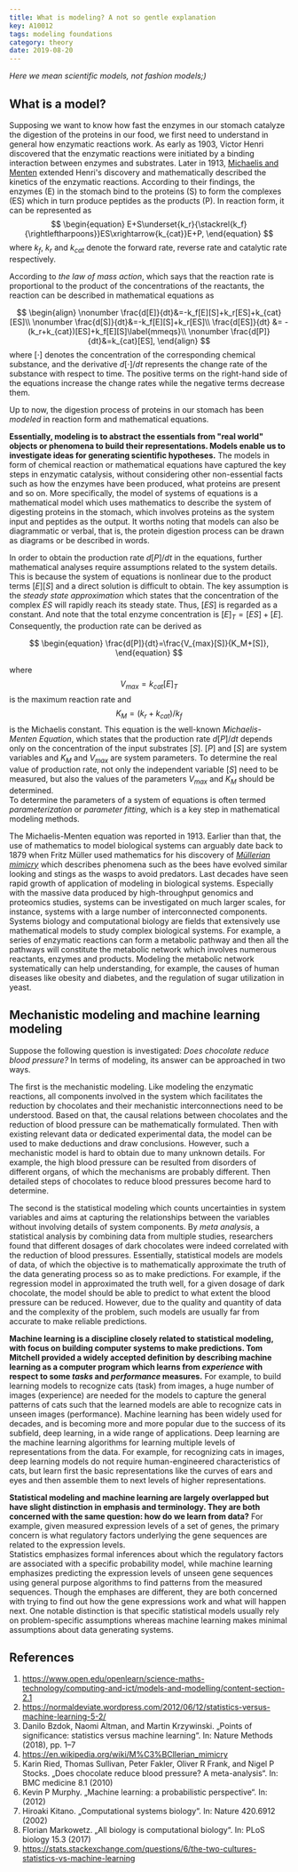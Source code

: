 ```yaml
---
title: What is modeling? A not so gentle explanation
key: A10012
tags: modeling foundations
category: theory
date: 2019-08-20
---
```

*Here we mean scientific models, not fashion models;)*
## What is a model? 
Supposing we want to know how fast the enzymes in our stomach catalyze the digestion of the proteins in our food, we first need to understand in general how enzymatic reactions work.
As early as 1903, Victor Henri discovered that the enzymatic reactions were initiated by a binding interaction between enzymes and substrates.
Later in 1913, [Michaelis and Menten](https://en.wikipedia.org/wiki/Michaelis%E2%80%93Menten_kinetics) extended Henri's discovery and mathematically described the kinetics of the enzymatic reactions. 
According to their findings, the enzymes (E) in the stomach bind to the proteins (S) to form the complexes (ES) which in turn produce peptides as the products (P). 
In reaction form, it can be represented as 
$$
\begin{equation}
	E+S\underset{k_r}{\stackrel{k_f}{\rightleftharpoons}}ES\xrightarrow{k_{cat}}E+P,
\end{equation}
$$
where $k_f$, $k_r$ and $k_{cat}$ denote the forward rate, reverse rate and catalytic rate respectively. 

According to *the law of mass action*, which says that the reaction rate is proportional to the product of the concentrations of the reactants, the reaction can be described in mathematical equations as

$$
\begin{align}
\nonumber	\frac{d[E]}{dt}&=-k_f[E][S]+k_r[ES]+k_{cat}[ES]\\
\nonumber	\frac{d[S]}{dt}&=-k_f[E][S]+k_r[ES]\\
	\frac{d[ES]}{dt} &= -(k_r+k_{cat})[ES]+k_f[E][S]\label{mmeqs}\\
	\nonumber \frac{d[P]}{dt}&=k_{cat}[ES], 
\end{align}
$$
where $[\cdot]$ denotes the concentration of the corresponding chemical substance, and the derivative $d[\cdot]/dt$ represents the change rate of the substance with respect to time. 
The positive terms on the right-hand side of the equations increase the change rates while the negative terms decrease them.  

Up to now, the digestion process of proteins in our stomach has been *modeled* in reaction form and mathematical equations. 

**Essentially, modeling is to abstract the essentials from "real world" objects or phenomena to build their representations.
Models enable us to investigate ideas for generating scientific hypotheses.**
The models in form of chemical reaction or mathematical equations have captured the key steps in enzymatic catalysis, without considering other non-essential facts such as how the enzymes have been produced, what proteins are present and so on. 
More specifically, the model of systems of equations is a mathematical model which uses mathematics to describe the system of digesting proteins in the stomach, which involves proteins as the system input and peptides as the output. 
It worths noting that models can also be diagrammatic or verbal, that is, the protein digestion process can be drawn as diagrams or be described in words. 

In order to obtain the production rate $d[P]/dt$ in the equations, further mathematical analyses require assumptions related to the system details. 
This is because the system of equations is nonlinear due to the product terms $[E][S]$ and a direct solution is difficult to obtain. 
The key assumption is the *steady state approximation* which states that the concentration of the complex $ES$ will rapidly reach its steady state. 
Thus, $[ES]$ is regarded as a constant. 
And note that the total enzyme concentration is $[E]_{T}=[ES]+[E]$.
Consequently, the production rate can be derived as 

$$
\begin{equation}
	\frac{d[P]}{dt}=\frac{V_{max}[S]}{K_M+[S]},
\end{equation}
$$

where $$V_{max}=k_{cat}[E]_{T}$$ is the maximum reaction rate and $$K_M=(k_r+k_{cat})/k_f$$ is the Michaelis constant. 
This equation is the well-known *Michaelis-Menten Equation*, which states that the production rate $d[P]/dt$ depends only on the concentration of the input substrates $[S]$.
$[P]$ and $[S]$ are system variables and $K_M$ and $V_{max}$ are system parameters.
To determine the real value of production rate, not only the independent variable $[S]$ need to be measured, but also the values of the parameters $V_{max}$ and $K_M$ should be determined.   
To determine the parameters of a system of equations is often termed *parameterization* or *parameter fitting*, which is a key step in mathematical modeling methods. 

The Michaelis-Menten equation was reported in 1913. Earlier than that, the use of mathematics to model biological systems can arguably date back to 1879 when Fritz Müller used mathematics for his discovery of [*Müllerian mimicry*]() which describes phenomena such as the bees have evolved similar looking and stings as the wasps to avoid predators.
Last decades have seen rapid growth of application of modeling in biological systems. 
Especially with the massive data produced by high-throughput genomics and proteomics studies, systems can be investigated on much larger scales, for instance, systems with a large number of interconnected components. 
Systems biology and computational biology are fields that extensively use mathematical models to study complex biological systems. 
For example, a series of enzymatic reactions can form a metabolic pathway and then all the pathways will constitute the metabolic network which involves numerous reactants, enzymes and products. 
Modeling the metabolic network systematically can help understanding, for example, the causes of human diseases like obesity and diabetes, and the regulation of sugar utilization in yeast. 

## Mechanistic modeling and machine learning modeling

Suppose the following question is investigated: *Does chocolate reduce blood pressure?*
In terms of modeling, its answer can be approached in two ways. 

The first is the mechanistic modeling. 
Like modeling the enzymatic reactions, all components involved in the system which facilitates the reduction by chocolates and their mechanistic interconnections need to be understood. 
Based on that, the causal relations between chocolates and the reduction of blood pressure can be mathematically formulated. 
Then with existing relevant data or dedicated experimental data, the model can be used to make deductions and draw conclusions. 
However, such a mechanistic model is hard to obtain due to many unknown details. 
For example, the high blood pressure can be resulted from disorders of different organs, of which the mechanisms are probably different. 
Then detailed steps of chocolates to reduce blood pressures become hard to determine. 

The second is the statistical modeling which counts uncertainties in system variables and aims at capturing the relationships between the variables without involving details of system components. 
By *meta analysis*, a statistical analysis by combining data from multiple studies, researchers found that different dosages of dark chocolates were indeed correlated with the reduction of blood pressures. 
Essentially, statistical models are models of data, of which the objective is to mathematically approximate the truth of the data generating process so as to make predictions.
For example, if the regression model in approximated the truth well, for a given dosage of dark chocolate, the model should be able to predict to what extent the blood pressure can be reduced. 
However, due to the quality and quantity of data and the complexity of the problem, such models are usually far from accurate to make reliable predictions. 

**Machine learning is a discipline closely related to statistical modeling, with focus on building computer systems to make predictions. 
Tom Mitchell provided a widely accepted definition by describing machine learning as a computer program which learns from *experience* with respect to some *tasks* and *performance* measures.** 
For example, to build learning models to recognize cats (task) from images, a huge number of images (experience) are needed for the models to capture the general patterns of cats such that the learned models are able to recognize cats in unseen images (performance). 
Machine learning has been widely used for decades, and is becoming more and more popular due to the success of its subfield, deep learning, in a wide range of applications.
Deep learning are the machine learning algorithms for learning multiple levels of representations from the data. 
For example, for recognizing cats in images, deep learning models do not require human-engineered characteristics of cats, but learn first the basic representations like the curves of ears and eyes and then assemble them to next levels of higher representations. 

**Statistical modeling and machine learning are largely overlapped but have slight distinction in emphasis and terminology.
They are both concerned with the same question: how do we learn from data?**
For example, given measured expression levels of a set of genes, the primary concern is what regulatory factors underlying the gene sequences are related to the expression levels.  
Statistics emphasizes formal inferences about which the regulatory factors are associated with a specific probability model, while machine learning emphasizes predicting the expression levels of unseen gene sequences using general purpose algorithms to find patterns from the measured sequences. 
Though the emphases are different, they are both concerned with trying to find out how the gene expressions work and what will happen next. 
One notable distinction is that specific statistical models usually rely on problem-specific assumptions whereas machine learning makes minimal assumptions about data generating systems. 

## References

1. https://www.open.edu/openlearn/science-maths-technology/computing-and-ict/models-and-modelling/content-section-2.1 
2. https://normaldeviate.wordpress.com/2012/06/12/statistics-versus-machine-learning-5-2/
3. Danilo Bzdok, Naomi Altman, and Martin Krzywinski. „Points of significance: statistics versus machine learning“. In: Nature Methods (2018), pp. 1–7
4. https://en.wikipedia.org/wiki/M%C3%BCllerian_mimicry
5. Karin Ried, Thomas Sullivan, Peter Fakler, Oliver R Frank, and Nigel P Stocks. „Does chocolate reduce blood pressure? A meta-analysis“. In: BMC medicine 8.1 (2010)
6. Kevin P Murphy. „Machine learning: a probabilistic perspective“. In: (2012)
7. Hiroaki Kitano. „Computational systems biology“. In: Nature 420.6912 (2002)
8. Florian Markowetz. „All biology is computational biology“. In: PLoS biology 15.3 (2017)
9. https://stats.stackexchange.com/questions/6/the-two-cultures-statistics-vs-machine-learning